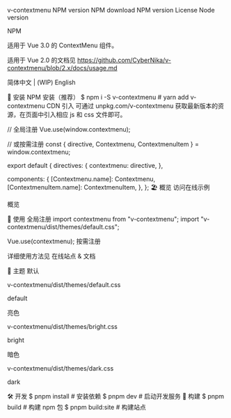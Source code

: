 v-contextmenu
NPM version NPM download NPM version License Node version

NPM

适用于 Vue 3.0 的 ContextMenu 组件。

适用于 Vue 2.0 的文档见 <https://github.com/CyberNika/v-contextmenu/blob/2.x/docs/usage.md>

简体中文 | (WIP) English

🚀 安装
NPM 安装（推荐）
$ npm i -S v-contextmenu # yarn add v-contextmenu
CDN 引入
可通过 unpkg.com/v-contextmenu 获取最新版本的资源，在页面中引入相应 js 和 css 文件即可。

<!-- 引入 Vue -->
<script src="https://unpkg.com/vue"></script>

<!-- 引入 VContextmenu 组件 -->
<script src="https://unpkg.com/v-contextmenu/dist/index.min.js"></script>

<!-- 引入 VContextmenu 组件样式 -->
<link
  rel="stylesheet"
  href="https://unpkg.com/v-contextmenu/dist/themes/default.css"
/>
// 全局注册
Vue.use(window.contextmenu);

// 或按需注册
const { directive, Contextmenu, ContextmenuItem } = window.contextmenu;

export default {
  directives: {
    contextmenu: directive,
  },

  components: {
    [Contextmenu.name]: Contextmenu,
    [ContextmenuItem.name]: ContextmenuItem,
  },
};
🏖 概览
访问在线示例

概览

🎏 使用
全局注册
import contextmenu from "v-contextmenu";
import "v-contextmenu/dist/themes/default.css";

Vue.use(contextmenu);
<template>
  <v-contextmenu ref="contextmenu">
    <v-contextmenu-item>菜单1</v-contextmenu-item>
    <v-contextmenu-item>菜单2</v-contextmenu-item>
    <v-contextmenu-item>菜单3</v-contextmenu-item>
  </v-contextmenu>

  <div v-contextmenu:contextmenu>右键点击此区域</div>
</template>
按需注册
<template>
  <v-contextmenu ref="contextmenu">
    <v-contextmenu-item>菜单1</v-contextmenu-item>
    <v-contextmenu-item>菜单2</v-contextmenu-item>
    <v-contextmenu-item>菜单3</v-contextmenu-item>
  </v-contextmenu>

  <div v-contextmenu:contextmenu>右键点击此区域</div>
</template>

<script>
import { directive, Contextmenu, ContextmenuItem } from "v-contextmenu";
import "v-contextmenu/dist/themes/default.css";

export default {
  directives: {
    contextmenu: directive,
  },

  components: {
    [Contextmenu.name]: Contextmenu,
    [ContextmenuItem.name]: ContextmenuItem,
  }
}
</script>
详细使用方法见 在线站点 & 文档

🎨 主题
默认

v-contextmenu/dist/themes/default.css

default

亮色

v-contextmenu/dist/themes/bright.css

bright

暗色

v-contextmenu/dist/themes/dark.css

dark

🛠 开发
$ pnpm install # 安装依赖
$ pnpm dev # 启动开发服务
🤖 构建
$ pnpm build # 构建 npm 包
$ pnpm build:site # 构建站点

